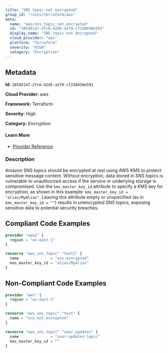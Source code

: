 ```yaml
---
title: "SNS topic not encrypted"
group_id: "rules/terraform/aws"
meta:
  name: "aws/sns_topic_not_encrypted"
  id: "28545147-2fc6-42d5-a1f9-cf226658e591"
  display_name: "SNS topic not encrypted"
  cloud_provider: "aws"
  platform: "Terraform"
  severity: "HIGH"
  category: "Encryption"
---
```

## Metadata

**Id:** `28545147-2fc6-42d5-a1f9-cf226658e591`

**Cloud Provider:** aws

**Framework:** Terraform

**Severity:** High

**Category:** Encryption

#### Learn More

 - [Provider Reference](https://registry.terraform.io/providers/hashicorp/aws/latest/docs/resources/sns_topic#kms_master_key_id)

### Description

 Amazon SNS topics should be encrypted at rest using AWS KMS to protect sensitive message content. Without encryption, data stored in SNS topics is vulnerable to unauthorized access if the service or underlying storage is compromised. Use the `kms_master_key_id` attribute to specify a KMS key for encryption, as shown in this example: `kms_master_key_id = "alias/MyAlias"`. Leaving this attribute empty or unspecified (as in `kms_master_key_id = ""`) results in unencrypted SNS topics, exposing sensitive data to potential security breaches.


## Compliant Code Examples
```terraform
provider "aws2" {
  region = "us-east-1"
}

resource "aws_sns_topic" "test2" {
  name              = "sns_ecnrypted"
  kms_master_key_id = "alias/MyAlias"
}

```
## Non-Compliant Code Examples
```terraform
provider "aws" {
  region = "us-east-1"
}

resource "aws_sns_topic" "test" {
  name = "sns_not_ecnrypted"
}

```

```terraform
resource "aws_sns_topic" "user_updates" {
  name              = "user-updates-topic"
  kms_master_key_id = ""
}

```